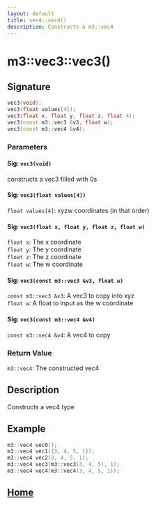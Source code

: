 ```yaml
---
layout: default
title: vec4::vec4()
description: Constructs a m3::vec4
---
```


# m3::vec3::vec3()

## Signature

```c++
vec3(void);
vec3(float values[4]);
vec3(float x, float y, float z, float 4);
vec3(const m3::vec3 &v3, float w);
vec3(const m3::vec4 &v4);
```

### Parameters

#### Sig: `vec3(void)`
constructs a vec3 filled with 0s

#### Sig: `vec3(float values[4])`
`float values[4]`: xyzw coordinates \(in that order\)

#### Sig: `vec3(float x, float y, float z, float w)`
`float x`: The x coordinate  
`float y`: The y coordinate  
`float z`: The z coordinate  
`float w`: The w coordinate

#### Sig: `vec3(const m3::vec3 &v3, float w)`
`const m3::vec3 &v3`: A vec3 to copy into xyz  
`float w`: A float to input as the w coordinate

#### Sig: `vec3(const m3::vec4 &v4)`
`const m3::vec4 &v4`: A vec4 to copy

### Return Value

`m3::vec4`: The constructed vec4

## Description

Constructs a vec4 type

## Example

```c++
m3::vec4 vec0();
m3::vec4 vec1({3, 4, 5, 1});
m3::vec4 vec2(3, 4, 5, 1);
m3::vec4 vec3(m3::vec3(3, 4, 5), 1);
m3::vec4 vec4(m3::vec4(3, 4, 5, 1));
```

## [Home](https://developergy.github.io/math3d/)
